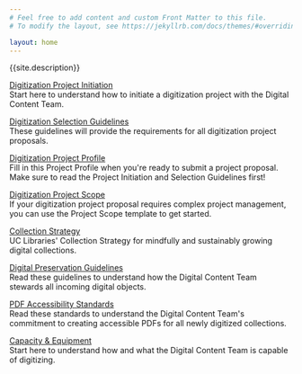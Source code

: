```yaml
---
# Feel free to add content and custom Front Matter to this file.
# To modify the layout, see https://jekyllrb.com/docs/themes/#overriding-theme-defaults

layout: home
---
```

{{site.description}}

[Digitization Project Initiation](/digitization-project-initiation.md)  
Start here to understand how to initiate a digitization project with
the Digital Content Team.

[Digitization Selection Guidelines](/digitization-selection-guidelines.md)  
These guidelines will provide the requirements for all digitization
project proposals.

[Digitization Project Profile](/digitization-project-profile-for-selection.md)  
Fill in this Project Profile when you're ready to submit a project proposal.
Make sure to read the Project Initiation and Selection Guidelines first!

[Digitization Project Scope](/digitization-project-scope-template.md)  
If your digitization project proposal requires complex project management,
you can use the Project Scope template to get started.

[Collection Strategy](/collection-strategy.md)  
UC Libraries' Collection Strategy for mindfully and sustainably
growing digital collections.

[Digital Preservation Guidelines](/digital-preservation-guidelines.md)  
Read these guidelines to understand how the Digital Content Team stewards all
incoming digital objects.

[PDF Accessibility Standards](/pdf-accessibility-standards.md)  
Read these standards to understand the Digital Content Team's commitment to
creating accessible PDFs for all newly digitized collections.

[Capacity & Equipment](/capacity-equipment.md)  
Start here to understand how and what the Digital Content Team is capable
of digitizing.
